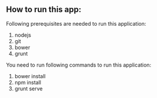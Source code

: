 ## How to run this app:
Following prerequisites are needed to run this application:
1. nodejs
2. git
3. bower
4. grunt

You need to run following commands to run this application:
1. bower install
2. npm install
3. grunt serve



